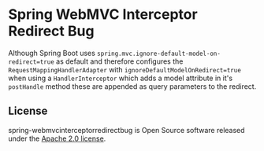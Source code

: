 # Spring WebMVC Interceptor Redirect Bug

Although Spring Boot uses `spring.mvc.ignore-default-model-on-redirect=true` as
default and therefore configures the `RequestMappingHandlerAdapter` with
`ignoreDefaultModelOnRedirect=true` when using a `HandlerInterceptor` which adds
a model attribute in it's `postHandle` method these are appended as query
parameters to the redirect.

## License

spring-webmvcinterceptorredirectbug is Open Source software released under the
[Apache 2.0 license](http://www.apache.org/licenses/LICENSE-2.0.html).
